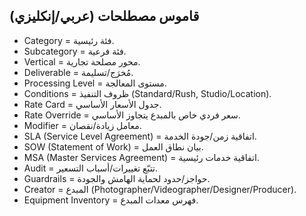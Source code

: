 ## قاموس مصطلحات (عربي/إنكليزي)

- Category = فئة رئيسية.
- Subcategory = فئة فرعية.
- Vertical = محور مصلحة تجارية.
- Deliverable = مُخرَج/تسليمة.
- Processing Level = مستوى المعالجة.
- Conditions = ظروف التنفيذ (Standard/Rush, Studio/Location).
- Rate Card = جدول الأسعار الأساسي.
- Rate Override = سعر فردي خاص بالمبدع يتجاوز الأساسي.
- Modifier = معامل زيادة/نقصان.
- SLA (Service Level Agreement) = اتفاقية زمن/جودة الخدمة.
- SOW (Statement of Work) = بيان نطاق العمل.
- MSA (Master Services Agreement) = اتفاقية خدمات رئيسية.
- Audit = تتبّع تغييرات/أسباب التسعير.
- Guardrails = حواجز/حدود لحماية الهامش والجودة.
- Creator = المبدع (Photographer/Videographer/Designer/Producer).
- Equipment Inventory = فهرس معدات المبدع.
